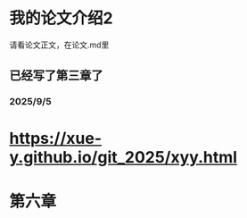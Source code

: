# 我的论文介绍2

请看论文正文，在论文.md里
## 已经写了第三章了



### 2025/9/5

# https://xue-y.github.io/git_2025/xyy.html
# 第六章


